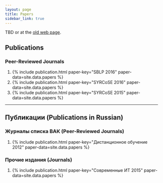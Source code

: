 ```yaml
---
layout: page
title: Papers
sidebar_link: true
---
```


TBD or at the [old web page](http://staff.mmcs.sfedu.ru/~juliet/en/papers.en.html).

## Publications

### Peer-Reviewed Journals

1. {% include publication.html paper-key="SBLP 2016" paper-data=site.data.papers %}
1. {% include publication.html paper-key="SYRCoSE 2016" paper-data=site.data.papers %}
1. {% include publication.html paper-key="SYRCoSE 2015" paper-data=site.data.papers %}

---

## Публикации (Publications in Russian)

###  Журналы списка ВАК (Peer-Reviewed Journals)

1. {% include publication.html paper-key="Дистанционное обучение 2012" paper-data=site.data.papers %}

### Прочие издания (Journals)

1. {% include publication.html paper-key="Современные ИТ 2015" paper-data=site.data.papers %}
